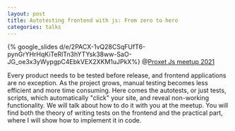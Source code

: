 ```yaml
---
layout: post
title: Autotesting frontend with js: From zero to hero
categories: talks
---
```


{% google_slides d/e/2PACX-1vQ28CSqFUfT6-pynGrYHrHqKiTeRlTn3hYTYsk38ww-SaO-JG_oe3x3yWypgpC4EbkVEX2XKM1uJPkX%}
@[Proxet Js meetup 2021](https://dou.ua/calendar/38722/)

Every product needs to be tested before release, and frontend applications are no exception. As the project grows, manual testing becomes less efficient and more time consuming. Here comes the autotests, or just tests, scripts, which automatically "click" your site, and reveal non-working functionality. We will talk about how to do it with you at the meetup. You will find both the theory of writing tests on the frontend and the practical part, where I will show how to implement it in code.
